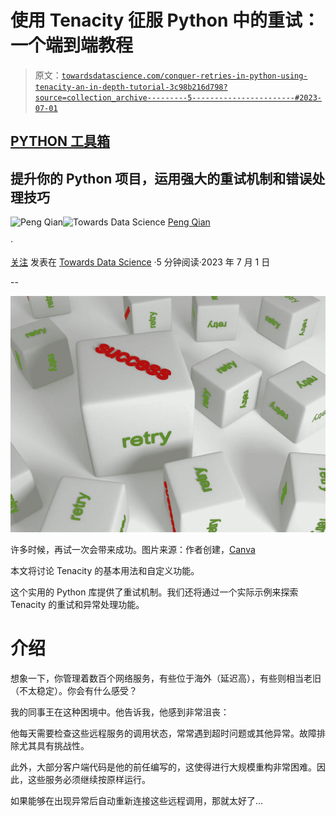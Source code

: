 # 使用 Tenacity 征服 Python 中的重试：一个端到端教程

> 原文：[`towardsdatascience.com/conquer-retries-in-python-using-tenacity-an-in-depth-tutorial-3c98b216d798?source=collection_archive---------5-----------------------#2023-07-01`](https://towardsdatascience.com/conquer-retries-in-python-using-tenacity-an-in-depth-tutorial-3c98b216d798?source=collection_archive---------5-----------------------#2023-07-01)

## [PYTHON 工具箱](https://medium.com/@qtalen/list/python-toolbox-4289824c6407)

## 提升你的 Python 项目，运用强大的重试机制和错误处理技巧

[](https://qtalen.medium.com/?source=post_page-----3c98b216d798--------------------------------)![Peng Qian](https://qtalen.medium.com/?source=post_page-----3c98b216d798--------------------------------)[](https://towardsdatascience.com/?source=post_page-----3c98b216d798--------------------------------)![Towards Data Science](https://towardsdatascience.com/?source=post_page-----3c98b216d798--------------------------------) [Peng Qian](https://qtalen.medium.com/?source=post_page-----3c98b216d798--------------------------------)

·

[关注](https://medium.com/m/signin?actionUrl=https%3A%2F%2Fmedium.com%2F_%2Fsubscribe%2Fuser%2F8e2fe735546d&operation=register&redirect=https%3A%2F%2Ftowardsdatascience.com%2Fconquer-retries-in-python-using-tenacity-an-in-depth-tutorial-3c98b216d798&user=Peng+Qian&userId=8e2fe735546d&source=post_page-8e2fe735546d----3c98b216d798---------------------post_header-----------) 发表在 [Towards Data Science](https://towardsdatascience.com/?source=post_page-----3c98b216d798--------------------------------) ·5 分钟阅读·2023 年 7 月 1 日[](https://medium.com/m/signin?actionUrl=https%3A%2F%2Fmedium.com%2F_%2Fvote%2Ftowards-data-science%2F3c98b216d798&operation=register&redirect=https%3A%2F%2Ftowardsdatascience.com%2Fconquer-retries-in-python-using-tenacity-an-in-depth-tutorial-3c98b216d798&user=Peng+Qian&userId=8e2fe735546d&source=-----3c98b216d798---------------------clap_footer-----------)

--

[](https://medium.com/m/signin?actionUrl=https%3A%2F%2Fmedium.com%2F_%2Fbookmark%2Fp%2F3c98b216d798&operation=register&redirect=https%3A%2F%2Ftowardsdatascience.com%2Fconquer-retries-in-python-using-tenacity-an-in-depth-tutorial-3c98b216d798&source=-----3c98b216d798---------------------bookmark_footer-----------)![](img/7d3089c27ffefc03c909a68dcb0d46b3.png)

许多时候，再试一次会带来成功。图片来源：作者创建，[Canva](https://www.canva.com/)

本文将讨论 Tenacity 的基本用法和自定义功能。

这个实用的 Python 库提供了重试机制。我们还将通过一个实际示例来探索 Tenacity 的重试和异常处理功能。

# 介绍

想象一下，你管理着数百个网络服务，有些位于海外（延迟高），有些则相当老旧（不太稳定）。你会有什么感受？

我的同事王在这种困境中。他告诉我，他感到非常沮丧：

他每天需要检查这些远程服务的调用状态，常常遇到超时问题或其他异常。故障排除尤其具有挑战性。

此外，大部分客户端代码是他的前任编写的，这使得进行大规模重构非常困难。因此，这些服务必须继续按原样运行。

如果能够在出现异常后自动重新连接这些远程调用，那就太好了…
